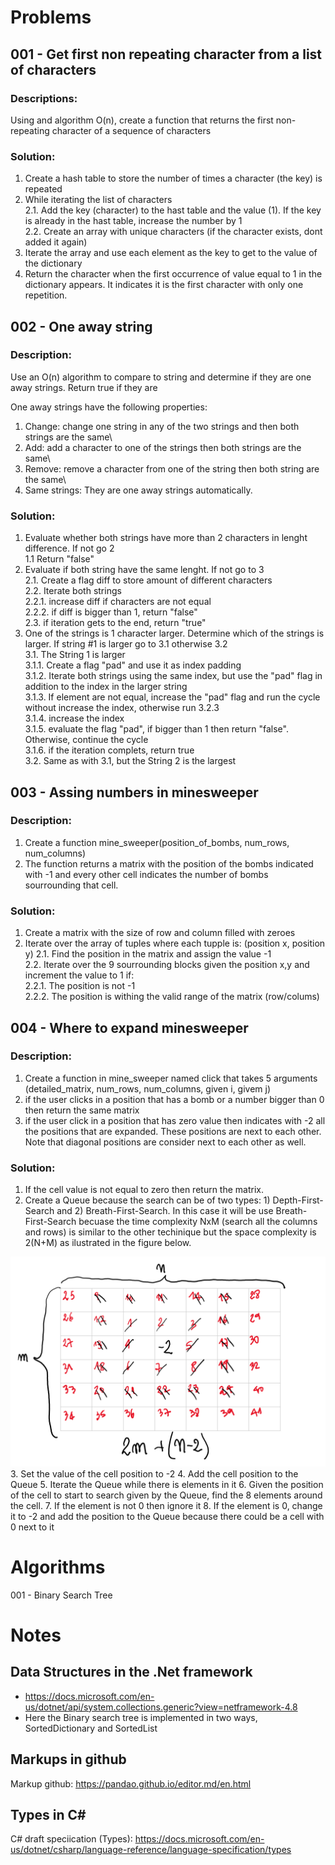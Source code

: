 # Problems

## 001 - Get first non repeating character from a list of characters

### Descriptions:

Using and algorithm O(n), create a function that returns the first non-repeating character of a sequence of characters

### Solution:

1. Create a hash table to store the number of times a character (the key) is repeated
2. While iterating the list of characters\
    2.1. Add the key (character) to the hast table and the value (1). If the key is already in the hast table, increase the number by 1\
    2.2. Create an array with unique characters (if the character exists, dont added it again)
3. Iterate the array and use each element as the key to get to the value of the dictionary
4. Return the character when the first occurrence of  value equal to 1 in the dictionary appears. It indicates it is the first character with only one repetition.  


## 002 - One away string

### Description: 

Use an O(n) algorithm to compare to string and determine if they are one away strings. Return true if they are

One away strings have the following properties:

1. Change: change one string in any of the two strings and then both strings are the same\
2. Add: add a character to one of the strings then both strings are the same\
3. Remove: remove a character from one of the string then both string are the same\
4. Same strings: They are one away strings automatically.

### Solution:

1. Evaluate whether both strings have more than 2 characters in lenght difference. If not go 2\
1.1 Return "false"
2. Evaluate if both string have the same lenght. If not go to 3\
2.1. Create a flag diff to store amount of different characters\
2.2. Iterate both strings\
2.2.1. increase diff if characters are not equal\
2.2.2. if diff is bigger than 1, return "false"\
2.3. if iteration gets to the end, return "true"
3. One of the strings is 1 character larger. Determine which of the strings is larger. If string #1 is larger go to 3.1 otherwise 3.2\
3.1. The String 1 is larger\
3.1.1. Create a flag "pad" and use it as index padding\
3.1.2. Iterate both strings using the same index, but use the "pad" flag in addition to the index in the larger string\
3.1.3. If element are not equal, increase the "pad" flag and run the cycle without increase the index, otherwise run 3.2.3\
3.1.4. increase the index\
3.1.5. evaluate the flag "pad", if bigger than 1 then return "false". Otherwise, continue the cycle\
3.1.6. if the iteration complets, return true\
3.2. Same as with 3.1, but the String 2 is the largest


## 003 - Assing numbers in minesweeper

### Description:

1. Create a function mine_sweeper(position_of_bombs, num_rows, num_columns)	
2. The function returns a matrix with the position of the bombs indicated with -1 and every other cell indicates the number of bombs sourrounding that cell.

### Solution:
1. Create a matrix with the size of row and column filled with zeroes
2. Iterate over the array of tuples where each tupple is: (position x, position y)
	2.1. Find the position in the matrix and assign the value -1\
2.2. Iterate over the 9 sourrounding blocks given the position x,y and increment the value to 1 if:\
2.2.1. The position is not -1\
2.2.2. The position is withing the valid range of the matrix (row/colums)

## 004 - Where to expand minesweeper

### Description:

1. Create a function in mine_sweeper named click that takes 5 arguments (detailed_matrix, num_rows, num_columns, given i, givem j)	
2. if the user clicks in a position that has a bomb or a number bigger than 0 then return the same matrix
3. if the user click in a position that has zero value then indicates with -2 all the positions that are expanded. These positions are next to each other. Note that diagonal positions are consider next to each other as well.

### Solution:
1. If the cell value is not equal to zero then return the matrix.
2. Create a Queue because the search can be of two types: 1) Depth-First-Search and 2) Breath-First-Search. In this case it will be use Breath-First-Search becuase the time complexity NxM (search all the columns and rows) is similar to the other techinique but the space complexity is 2(N+M) as ilustrated in the figure below.
<img src="Resource/breath-first-search.png" width="512">
3. Set the value of the cell position to -2
4. Add the cell position to the Queue
5. Iterate the Queue while there is elements in it
6. Given the position of the cell to start to search given by the Queue, find the 8 elements around the cell.
7. If the element is not 0 then ignore it
8. If the element is 0, change it to -2 and add the position to the Queue because there could be a cell with 0 next to it
  

# Algorithms
001 - Binary Search Tree


# Notes
## Data Structures in the .Net framework
- https://docs.microsoft.com/en-us/dotnet/api/system.collections.generic?view=netframework-4.8
- Here the Binary search tree is implemented in two ways, SortedDictionary and SortedList 

## Markups in github
Markup github: https://pandao.github.io/editor.md/en.html

## Types in C#
C# draft speciication (Types): https://docs.microsoft.com/en-us/dotnet/csharp/language-reference/language-specification/types
